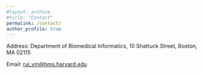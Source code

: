 ```yaml
---
#layout: archive
#title: "Contact"
permalink: /contact/
author_profile: true
---
```


Address: Department of Biomedical Informatics, 10 Shattuck Street, Boston, MA 02115

Email: rui_yin@hms.harvard.edu
